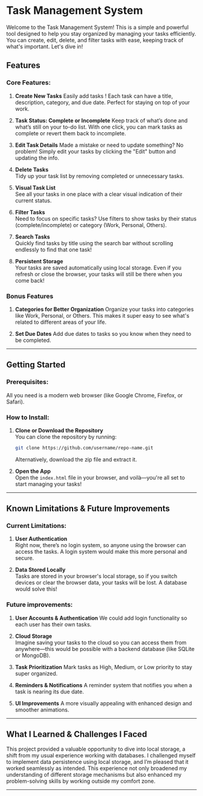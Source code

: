

# Task Management System 

Welcome to the Task Management System! This is a simple and powerful tool designed to help you stay organized by managing your tasks efficiently. You can create, edit, delete, and filter tasks with ease, keeping track of what's important. Let's dive in!

##  Features

### Core Features:
1. **Create New Tasks** 
   Easily add tasks ! Each task can have a title, description, category, and due date. Perfect for staying on top of your work.
   
2. **Task Status: Complete or Incomplete** 
   Keep track of what’s done and what’s still on your to-do list. With one click, you can mark tasks as complete or revert them back to incomplete.

3. **Edit Task Details** 
   Made a mistake or need to update something? No problem! Simply edit your tasks by clicking the "Edit" button and updating the info.

4. **Delete Tasks**  
   Tidy up your task list by removing completed or unnecessary tasks.

5. **Visual Task List**  
   See all your tasks in one place with a clear visual indication of their current status.

6. **Filter Tasks**   
   Need to focus on specific tasks? Use filters to show tasks by their status (complete/incomplete) or category (Work, Personal, Others).

7. **Search Tasks**  
   Quickly find tasks by title using the search bar without scrolling endlessly to find that one task!

8. **Persistent Storage**  
   Your tasks are saved automatically using local storage. Even if you refresh or close the browser, your tasks will still be there when you come back!

### Bonus Features
1. **Categories for Better Organization** 
   Organize your tasks into categories like Work, Personal, or Others. This makes it super easy to see what's related to different areas of your life.

2. **Set Due Dates** 
    Add due dates to tasks so you know when they need to be completed.

---

##  Getting Started

### Prerequisites:
All you need is a modern web browser (like Google Chrome, Firefox, or Safari). 

### How to Install:
1. **Clone or Download the Repository**  
   You can clone the repository by running:
   ```bash
   git clone https://github.com/username/repo-name.git
   ```
   Alternatively, download the zip file and extract it.

2. **Open the App**  
   Open the `index.html` file in your browser, and voilà—you're all set to start managing your tasks!

---

##  Known Limitations & Future Improvements

### Current Limitations:
1. **User Authentication**  
   Right now, there’s no login system, so anyone using the browser can access the tasks. A login system would make this more personal and secure.

2. **Data Stored Locally**  
   Tasks are stored in your browser's local storage, so if you switch devices or clear the browser data, your tasks will be lost. A database would solve this!

### Future improvements:
1. **User Accounts & Authentication** 
   We could add login functionality so each user has their own tasks.

2. **Cloud Storage**  
   Imagine saving your tasks to the cloud so you can access them from anywhere—this would be possible with a backend database (like SQLite or MongoDB).

3. **Task Prioritization** 
   Mark tasks as High, Medium, or Low priority to stay super organized.

4. **Reminders & Notifications** 
   A reminder system that notifies you when a task is nearing its due date.

5. **UI Improvements** 
  A more visually appealing with enhanced design and smoother animations.

---

##  What I Learned & Challenges I Faced

This project provided a valuable opportunity to dive into local storage, a shift from my usual experience working with databases. I challenged myself to implement data persistence using local storage, and I’m pleased that it worked seamlessly as intended. This experience not only broadened my understanding of different storage mechanisms but also enhanced my problem-solving skills by working outside my comfort zone.
 
---

